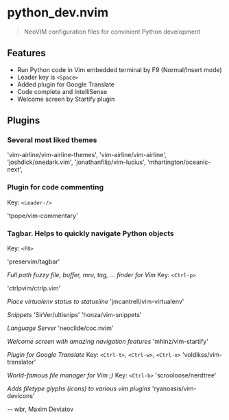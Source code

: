 # python_dev.nvim
> NeoVIM configuration files for convinient Python development


## Features
- Run Python code in Vim embedded terminal by F9 (Normal/Insert mode)
- Leader key is `<Space>`
- Added plugin for Google Translate
- Code complete and IntelliSense
- Welcome screen by Startify plugin

## Plugins

### Several most liked themes

'vim-airline/vim-airline-themes',
'vim-airline/vim-airline',
'joshdick/onedark.vim',
'jonathanfilip/vim-lucius',
'mhartington/oceanic-next',

### Plugin for code commenting

Key: `<Leader-/>`

'tpope/vim-commentary'

### Tagbar. Helps to quickly navigate Python objects

Key: `<F8>`

'preservim/tagbar'

*Full path fuzzy file, buffer, mru, tag, ... finder for Vim*
Key: `<Ctrl-p>`

'ctrlpvim/ctrlp.vim'

*Place virtualenv status to statusline*
'jmcantrell/vim-virtualenv'

*Snippets*
'SirVer/ultisnips'
'honza/vim-snippets'

*Language Server*
'neoclide/coc.nvim'

*Welcome screen with amazing navigation features*
'mhinz/vim-startify'

*Plugin for Google Translate*
Key: `<Ctrl-t>`, `<Ctrl-w>`, `<Ctrl-x>`
'voldikss/vim-translator'

*World-famous file manager for Vim ;)*
Key: `<Ctrl-b>`
'scrooloose/nerdtree'

*Adds filetype glyphs (icons) to various vim plugins*
'ryanoasis/vim-devicons' 

--
wbr, Maxim Deviatov
